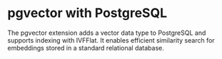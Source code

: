 # pgvector with PostgreSQL

The pgvector extension adds a vector data type to PostgreSQL and supports indexing with IVFFlat. It enables efficient similarity search for embeddings stored in a standard relational database.
